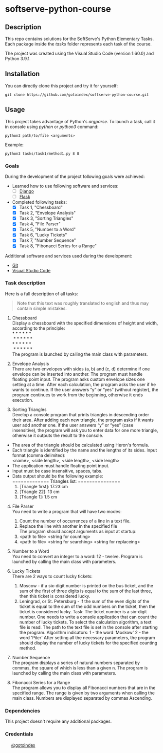 # softserve-python-course

## Description

This repo contains solutions for the SoftServe's Python Elementary Tasks.  
Each package inside the *tasks* folder represents each task of the course.

The project was created using the Visual Studio Code (version 1.60.0) and Python 3.9.1.

## Installation

You can directly clone this project and try it for yourself:

    git clone https://github.com/gotoindex/softserve-python-course.git

## Usage

This project takes advantage of Python's *argparse*. To launch a task, call it in console using *python* or *python3* command:

    python3 path/to/file <arguments>

Example:

    python3 tasks/task1/method1.py 8 8

### Goals

During the development of the project following goals were achieved:
- Learned how to use following software and services:
  - [ ] [Django](https://www.djangoproject.com/)
  - [ ] [Flask](https://flask.palletsprojects.com/en/2.0.x/)
- Completed following tasks:
  - [x] Task 1, "Chessboard"
  - [x] Task 2, "Envelope Analysis"
  - [x] Task 3, "Sorting Triangles"
  - [x] Task 4, "File Parser"
  - [x] Task 5, "Number to a Word"
  - [x] Task 6, "Lucky Tickets"
  - [x] Task 7, "Number Sequence"
  - [x] Task 8, "Fibonacci Series for a Range"

Additional software and services used during the development:
- [Git](https://git-scm.com/)
- [Visual Studio Code](https://code.visualstudio.com/)

### Task description

Here is a full description of all tasks:

> Note that this text was roughly translated to english and thus may contain simple mistakes.

1. Chessboard  
  Display a chessboard with the specified dimensions of height and width, according to the principle:  
  \* * * * * *   
  &nbsp;* * * * * *  
  \* * * * * *   
  &nbsp;* * * * * *  
  The program is launched by calling the main class with parameters.

2. Envelope Analysis  
  There are two envelopes with sides (a, b) and (c, d) determine if one envelope can be inserted into
  another. The program must handle floating point input. The program asks
  custom envelope sizes one setting at a time. After each calculation, the program
  asks the user if he wants to continue. If the user answers “y” or “yes” (without
  register), the program continues to work from the beginning, otherwise it ends execution.

3. Sorting Triangles  
  Develop a console program that prints triangles in descending order
  their area. After adding each new triangle, the program asks if it wants
  user add another one. If the user answers “y” or “yes” (case insensitive),
  the program will ask you to enter data for one more triangle, otherwise it outputs
  the result to the console.
  - The area of the triangle should be calculated using Heron's formula.
  - Each triangle is identified by the name and the lengths of its sides.
  Input format (comma delimited):  
  \<name\>, \<side length\>, \<side length\>, \<side length\>
  - The application must handle floating point input.
  - Input must be case insensitive, spaces, tabs.
  - Data output should be the following example:  
    ============= Triangles list: ===============
    1. [Triangle first]: 17.23 сm
    2. [Triangle 22]: 13 cm
    3. [Triangle 1]: 1.5 cm

4. File Parser  
  You need to write a program that will have two modes:  
    1. Count the number of occurrences of a line in a text file.
    2. Replace the line with another in the specified file  
  The program should accept arguments as input at startup:  
    1. \<path to file\> \<string for counting\>
    2. \<path to file\> \<string for searching\> \<string for replaceing\>

5. Number to a Word  
  You need to convert an integer to a word: 12 - twelve. Program
  is launched by calling the main class with parameters.

6. Lucky Tickets  
  There are 2 ways to count lucky tickets:
    1. Moscow - if a six-digit number is printed on the bus ticket, and the sum of the first
      of three digits is equal to the sum of the last three, then this ticket is considered lucky.
    2. Leningrad, or St. Petersburg - if the sum of the even digits of the ticket is equal to the sum of the odd
      numbers on the ticket, then the ticket is considered lucky.
  Task:
    The ticket number is a six-digit number. One needs to write a console application that can
    count the number of lucky tickets. To select the calculation algorithm, a text file is read.
    The path to the text file is set in the console after starting the program. Algorithm indicators:
    1 - the word 'Moskow'
    2 - the word 'Piter'
    After setting all the necessary parameters, the program should display the number of
    lucky tickets for the specified counting method.

7. Number Sequence  
  The program displays a series of natural numbers separated by commas, the square of which is less than a given
  n. The program is launched by calling the main class with parameters.

8. Fibonacci Series for a Range  
  The program allows you to display all Fibonacci numbers that are in the specified range.
  The range is given by two arguments when calling the main class. Numbers are displayed separated by commas
  Ascending. 

### Dependencies

This project doesn't require any additional packages.
    
### Credentials
 
[<img src="https://avatars0.githubusercontent.com/u/49559296?s=460&v=4" width="16" height="16" />](https://github.com/gotoindex) [@gotoindex](https://github.com/gotoindex)
